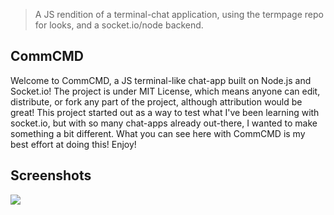 > A JS rendition of a terminal-chat application, using the termpage repo for looks, and a socket.io/node backend.

## CommCMD
Welcome to CommCMD, a JS terminal-like chat-app built on Node.js and Socket.io! The project is under MIT License, which means anyone can edit, distribute, or fork any part of the project, although attribution would be great! This project started out as a way to test what I've been learning with socket.io, but with so many chat-apps already out-there, I wanted to make something a bit different. What you can see here with CommCMD is my best effort at doing this! Enjoy!

## Screenshots
<img src="https://i.imgur.com/yaBJiA5.png"/>
